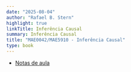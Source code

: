 ```yaml
---
date: "2025-08-04"
author: "Rafael B. Stern"
highlight: true
linkTitle: Inferência Causal
summary: Inferência Causal
title: "MAE0042/MAE5910 - Inferência Causal"
type: book
---
```


- [Notas de aula](https://github.com/rbstern/causality_book/blob/master/book.pdf)
